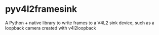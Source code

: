 # pyv4l2framesink
A Python + native library to write frames to a V4L2 sink device, such as a loopback camera created with v4l2loopback
